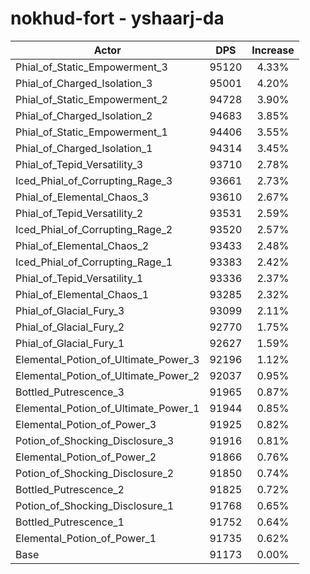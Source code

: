 # nokhud-fort - yshaarj-da
| Actor | DPS | Increase |
|---|:---:|:---:|
|Phial_of_Static_Empowerment_3|95120|4.33%|
|Phial_of_Charged_Isolation_3|95001|4.20%|
|Phial_of_Static_Empowerment_2|94728|3.90%|
|Phial_of_Charged_Isolation_2|94683|3.85%|
|Phial_of_Static_Empowerment_1|94406|3.55%|
|Phial_of_Charged_Isolation_1|94314|3.45%|
|Phial_of_Tepid_Versatility_3|93710|2.78%|
|Iced_Phial_of_Corrupting_Rage_3|93661|2.73%|
|Phial_of_Elemental_Chaos_3|93610|2.67%|
|Phial_of_Tepid_Versatility_2|93531|2.59%|
|Iced_Phial_of_Corrupting_Rage_2|93520|2.57%|
|Phial_of_Elemental_Chaos_2|93433|2.48%|
|Iced_Phial_of_Corrupting_Rage_1|93383|2.42%|
|Phial_of_Tepid_Versatility_1|93336|2.37%|
|Phial_of_Elemental_Chaos_1|93285|2.32%|
|Phial_of_Glacial_Fury_3|93099|2.11%|
|Phial_of_Glacial_Fury_2|92770|1.75%|
|Phial_of_Glacial_Fury_1|92627|1.59%|
|Elemental_Potion_of_Ultimate_Power_3|92196|1.12%|
|Elemental_Potion_of_Ultimate_Power_2|92037|0.95%|
|Bottled_Putrescence_3|91965|0.87%|
|Elemental_Potion_of_Ultimate_Power_1|91944|0.85%|
|Elemental_Potion_of_Power_3|91925|0.82%|
|Potion_of_Shocking_Disclosure_3|91916|0.81%|
|Elemental_Potion_of_Power_2|91866|0.76%|
|Potion_of_Shocking_Disclosure_2|91850|0.74%|
|Bottled_Putrescence_2|91825|0.72%|
|Potion_of_Shocking_Disclosure_1|91768|0.65%|
|Bottled_Putrescence_1|91752|0.64%|
|Elemental_Potion_of_Power_1|91735|0.62%|
|Base|91173|0.00%|
